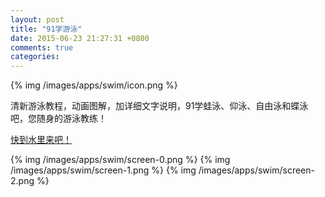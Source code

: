 ```yaml
---
layout: post
title: "91学游泳"
date: 2015-06-23 21:27:31 +0800
comments: true
categories:
---
```


{% img /images/apps/swim/icon.png %}

清新游泳教程，动画图解，加详细文字说明，91学蛙泳、仰泳、自由泳和蝶泳吧，您随身的游泳教练！

[快到水里来吧！](https://itunes.apple.com/us/app/91xue-you-yong/id1006512143)

{% img /images/apps/swim/screen-0.png %}
{% img /images/apps/swim/screen-1.png %}
{% img /images/apps/swim/screen-2.png %}
